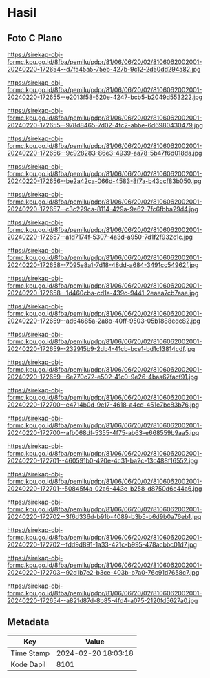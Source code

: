 # Hasil

## Foto C Plano

https://sirekap-obj-formc.kpu.go.id/8fba/pemilu/pdpr/81/06/06/20/02/8106062002001-20240220-172654--d7fa45a5-75eb-427b-9c12-2d50dd294a82.jpg

https://sirekap-obj-formc.kpu.go.id/8fba/pemilu/pdpr/81/06/06/20/02/8106062002001-20240220-172655--e2013f58-620e-4247-bcb5-b2049d553222.jpg

https://sirekap-obj-formc.kpu.go.id/8fba/pemilu/pdpr/81/06/06/20/02/8106062002001-20240220-172655--978d8465-7d02-4fc2-abbe-6d6980430479.jpg

https://sirekap-obj-formc.kpu.go.id/8fba/pemilu/pdpr/81/06/06/20/02/8106062002001-20240220-172656--9c928283-86e3-4939-aa78-5b47f6d018da.jpg

https://sirekap-obj-formc.kpu.go.id/8fba/pemilu/pdpr/81/06/06/20/02/8106062002001-20240220-172656--be2a42ca-066d-4583-8f7a-b43ccf83b050.jpg

https://sirekap-obj-formc.kpu.go.id/8fba/pemilu/pdpr/81/06/06/20/02/8106062002001-20240220-172657--c3c229ca-8114-429a-9e62-7fc6fbba29d4.jpg

https://sirekap-obj-formc.kpu.go.id/8fba/pemilu/pdpr/81/06/06/20/02/8106062002001-20240220-172657--a1d7174f-5307-4a3d-a950-7d1f2f932c1c.jpg

https://sirekap-obj-formc.kpu.go.id/8fba/pemilu/pdpr/81/06/06/20/02/8106062002001-20240220-172658--7095e8a1-7d18-48dd-a684-3491cc54962f.jpg

https://sirekap-obj-formc.kpu.go.id/8fba/pemilu/pdpr/81/06/06/20/02/8106062002001-20240220-172658--1d460cba-cd1a-439c-9441-2eaea7cb7aae.jpg

https://sirekap-obj-formc.kpu.go.id/8fba/pemilu/pdpr/81/06/06/20/02/8106062002001-20240220-172659--ad64685a-2a8b-40ff-9503-05b1888edc82.jpg

https://sirekap-obj-formc.kpu.go.id/8fba/pemilu/pdpr/81/06/06/20/02/8106062002001-20240220-172659--232915b9-2db4-41cb-bce1-bd1c13814cdf.jpg

https://sirekap-obj-formc.kpu.go.id/8fba/pemilu/pdpr/81/06/06/20/02/8106062002001-20240220-172659--6e770c72-e502-41c0-9e26-4baa67facf91.jpg

https://sirekap-obj-formc.kpu.go.id/8fba/pemilu/pdpr/81/06/06/20/02/8106062002001-20240220-172700--e4714b0d-9e17-4618-a4cd-451e7bc83b76.jpg

https://sirekap-obj-formc.kpu.go.id/8fba/pemilu/pdpr/81/06/06/20/02/8106062002001-20240220-172700--afb068df-5355-4f75-ab63-e668559b9aa5.jpg

https://sirekap-obj-formc.kpu.go.id/8fba/pemilu/pdpr/81/06/06/20/02/8106062002001-20240220-172701--460591b0-420e-4c31-ba2c-13c488f16552.jpg

https://sirekap-obj-formc.kpu.go.id/8fba/pemilu/pdpr/81/06/06/20/02/8106062002001-20240220-172701--50845f4a-02a6-443e-b258-d8750d6e44a6.jpg

https://sirekap-obj-formc.kpu.go.id/8fba/pemilu/pdpr/81/06/06/20/02/8106062002001-20240220-172702--3f6d336d-b91b-4089-b3b5-b6d9b0a76eb1.jpg

https://sirekap-obj-formc.kpu.go.id/8fba/pemilu/pdpr/81/06/06/20/02/8106062002001-20240220-172702--fdd9d891-1a33-421c-b995-478acbbc01d7.jpg

https://sirekap-obj-formc.kpu.go.id/8fba/pemilu/pdpr/81/06/06/20/02/8106062002001-20240220-172703--92d1b7e2-b3ce-403b-b7a0-76c91d7658c7.jpg

https://sirekap-obj-formc.kpu.go.id/8fba/pemilu/pdpr/81/06/06/20/02/8106062002001-20240220-172654--a821d87d-8b85-4fd4-a075-2120fd5627a0.jpg


## Metadata

| Key        | Value               |
| ---------- | ------------------- |
| Time Stamp | 2024-02-20 18:03:18 |
| Kode Dapil | 8101                |



